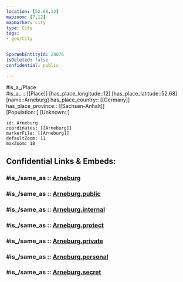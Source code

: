 ```yaml
---
location: [52.68,12] 
mapzoom: [7,12] 
mapmarker: city 
type: City
tags:
- geo/City


SpocWebEntityId: 28876
isDeleted: false
confidential: public

---
```

#is_a_/Place  
#is_a_ :: [[Place]] 
[has_place_longitude::12] 
[has_place_latitude::52.68] 
[name::Arneburg] 
has_place_country:: [[Germany]]  
has_place_province:: [[Sachsen-Anhalt]]  
[Population::] 
[Unknown::] 


```leaflet
id: Arneburg
coordinates: [[Arneburg]] 
markerFile: [[Arneburg]] 
defaultZoom: 11 
maxZoom: 18
```


## Confidential Links & Embeds: 

### #is_/same_as :: [Arneburg](/_Standards/Earth/Continent/Europe/Europe~Central/Germany/Germany~East/Sachsen-Anhalt/counties~SA/Stendal/cities~Stendal/Arneburg-Goldbeck/City/Arneburg.md) 

### #is_/same_as :: [Arneburg.public](/_public/Earth/Continent/Europe/Europe~Central/Germany/Germany~East/Sachsen-Anhalt/counties~SA/Stendal/cities~Stendal/Arneburg-Goldbeck/City/Arneburg.public.md) 

### #is_/same_as :: [Arneburg.internal](/_internal/Earth/Continent/Europe/Europe~Central/Germany/Germany~East/Sachsen-Anhalt/counties~SA/Stendal/cities~Stendal/Arneburg-Goldbeck/City/Arneburg.internal.md) 

### #is_/same_as :: [Arneburg.protect](/_protect/Earth/Continent/Europe/Europe~Central/Germany/Germany~East/Sachsen-Anhalt/counties~SA/Stendal/cities~Stendal/Arneburg-Goldbeck/City/Arneburg.protect.md) 

### #is_/same_as :: [Arneburg.private](/_private/Earth/Continent/Europe/Europe~Central/Germany/Germany~East/Sachsen-Anhalt/counties~SA/Stendal/cities~Stendal/Arneburg-Goldbeck/City/Arneburg.private.md) 

### #is_/same_as :: [Arneburg.personal](/_personal/Earth/Continent/Europe/Europe~Central/Germany/Germany~East/Sachsen-Anhalt/counties~SA/Stendal/cities~Stendal/Arneburg-Goldbeck/City/Arneburg.personal.md) 

### #is_/same_as :: [Arneburg.secret](/_secret/Earth/Continent/Europe/Europe~Central/Germany/Germany~East/Sachsen-Anhalt/counties~SA/Stendal/cities~Stendal/Arneburg-Goldbeck/City/Arneburg.secret.md)

